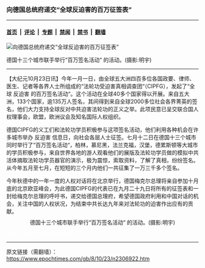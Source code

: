 ### 向德国总统府递交“全球反迫害的百万征签表”

---

#### [首页](../../../..?n2306922) &nbsp;|&nbsp; [评论](../../../../../epoch-comment?n2306922) &nbsp;|&nbsp; [专题](../../../../../epoch-special?n2306922) &nbsp;|&nbsp; [禁闻](../../../../../epoch-news?n2306922) &nbsp;|&nbsp; [禁书](../../../../../books?n2306922) &nbsp;|&nbsp; [翻墙](https://github.com/gfw-breaker/nogfw/blob/master/README.md?n2306922)


<div><img alt="向德国总统府递交“全球反迫害的百万征签表”" class="attachment-djy_600_400 size-djy_600_400 wp-post-image" src="https://i.epochtimes.com/assets/uploads/2008/10/810230925311123-600x400.jpg"/>
<div class="caption">
 <p>
  德国十三个城市联手举行“百万签名活动“ 的活动。(摄影:明宇)
 </p>
</div></div><hr/><div class="post_content" id="artbody" itemprop="articleBody">
 <!-- article content begin -->
 <p>
  【大纪元10月23日讯】今年一月一日，由全球五大洲四百多位各国政要、律师、医生、记者等各界人士所组成的“法轮功受迫害真相调查团“（CIPFG），发起了“全球
  <ok href="https://www.epochtimes.com/gb/tag/%E5%8F%8D%E8%BF%AB%E5%AE%B3.html">
   反迫害
  </ok>
  的百万签名活动“。这个活动在全球40多个国家得以开展。来自五大洲，133个国家，逾135万人签名，其间得到来自全球2000多位社会各界菁英的签名，他们大力支持全球反对中共迫害法轮功的正义之举。此项民意已呈交联合国人权理事会，欧盟，欧洲议会及知名国际人权组织。
 </p>
 <p>
  德国CIPFG的义工们和法轮功学员积极参与这项签名活动，他们利用各种机会在许多城市举办
  <ok href="https://www.epochtimes.com/gb/tag/%E5%8F%8D%E8%BF%AB%E5%AE%B3.html">
   反迫害
  </ok>
  信息日，向社会各层人士征签。七月十二日在德国十三个城市同时举行了“百万签名活动“，柏林，慕尼黑，法兰克福，汉堡，德累斯顿等大城市的学员积极参与，来自世界各地的游人观看他们的展版及法轮功学员做的模拟中共活体摘取法轮功学员器官的演示，极为震惊，索取资料，了解了真相，纷纷签名。从今年五月至七月，在短短的三个月内他们一共征集了一万三千多个签名。
 </p>
 <p>
  今年秋德中的一年一度的人权对话将在北京举行，德国梅克尔总理将亲自参加十月底的北京欧亚峰会，为此德国CIPFG的代表已在九月二十九日将所有的征签表和一封给梅克尔总理的呼吁书，递交给德国总理府，希望德国政府利用和中国对话的机会，关注中国的人权状况，为结束中共长达九年来对法轮功的迫害作出应有的贡献。
 </p>
 <p>
  <!--image v 1.0-->
 </p>
 <div style="line-height: 90%; text-align: center;">
  <ok href=" https://i.epochtimes.com/assets/uploads/2008/10/810230925321123-600x450.jpg" rel="noreferrer noopener" target="_blank">
   <img alt="" class="size-large wp-image-7318191" src="https://i.epochtimes.com/assets/uploads/2008/10/810230925321123-600x450.jpg" title=""/>
  </ok>
  <br/>
  <span class="bn12">
   德国十三个城市联手举行“百万签名活动“ 的活动。(摄影:明宇)
  </span>
 </div>
 <p>
  <!-- -->
  <font color="#ffffff">
   (http://www.dajiyuan.com)
  </font>
 </p>
 <!-- article content end -->
 <div id="below_article_ad">
 </div>
</div>


---

原文链接（需翻墙）：https://www.epochtimes.com/gb/8/10/23/n2306922.htm